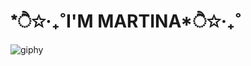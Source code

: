 <h1 align = "left"> *ੈ✩‧₊˚I'M MARTINA*ੈ✩‧₊˚ </h1>

![giphy](https://github.com/martigdf/martigdf/assets/115803827/52a27a6b-986e-413a-935d-70bcbc207326)

<!--
**martigdf/martigdf** is a ✨ _special_ ✨ repository because its `README.md` (this file) appears on your GitHub profile.

Here are some ideas to get you started:

- 🔭 I’m currently working on ...
- 🌱 I’m currently learning ...
- 👯 I’m looking to collaborate on ...
- 🤔 I’m looking for help with ...
- 💬 Ask me about ...
- 📫 How to reach me: ...
- 😄 Pronouns: ...
- ⚡ Fun fact: ...
-->
